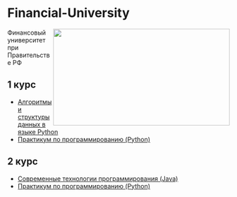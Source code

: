 # Financial-University

<img src="https://github.com/Cat-in-box/Financial-University/blob/png/git%20finashka.png" align="right" width=400 height=219/>

Финансовый университет при Правительстве РФ

## 1 курс
* [Алгоритмы и структуры данных в языке Python](https://github.com/Cat-in-box/Financial-University/tree/master/1%20%D0%BA%D1%83%D1%80%D1%81/Python)
* [Практикум по программированию (Python)](https://github.com/Cat-in-box/Financial-University/tree/master/1%20%D0%BA%D1%83%D1%80%D1%81/%D0%9F%D1%80%D0%B0%D0%BA%D1%82%D0%B8%D0%BA%D1%83%D0%BC%20%D0%BF%D0%BE%20%D0%BF%D1%80%D0%BE%D0%B3%D1%80%D0%B0%D0%BC%D0%BC%D0%B8%D1%80%D0%BE%D0%B2%D0%B0%D0%BD%D0%B8%D1%8E%20(Python))

## 2 курс
* [Современные технологии программирования (Java)](https://github.com/Cat-in-box/Financial-University/tree/master/2%20%D0%BA%D1%83%D1%80%D1%81/%D0%A1%D0%BE%D0%B2%D1%80%D0%B5%D0%BC%D0%B5%D0%BD%D0%BD%D1%8B%D0%B5%20%D1%82%D0%B5%D1%85%D0%BD%D0%BE%D0%BB%D0%BE%D0%B3%D0%B8%D0%B8%20%D0%BF%D1%80%D0%BE%D0%B3%D1%80%D0%B0%D0%BC%D0%BC%D0%B8%D1%80%D0%BE%D0%B2%D0%B0%D0%BD%D0%B8%D1%8F)
* [Практикум по программированию (Python)](https://github.com/Cat-in-box/Financial-University/tree/master/2%20%D0%BA%D1%83%D1%80%D1%81/%D0%9F%D1%80%D0%B0%D0%BA%D1%82%D0%B8%D0%BA%D1%83%D0%BC%20%D0%BF%D0%BE%20%D0%BF%D1%80%D0%BE%D0%B3%D1%80%D0%B0%D0%BC%D0%BC%D0%B8%D1%80%D0%BE%D0%B2%D0%B0%D0%BD%D0%B8%D1%8E%20(Python))
